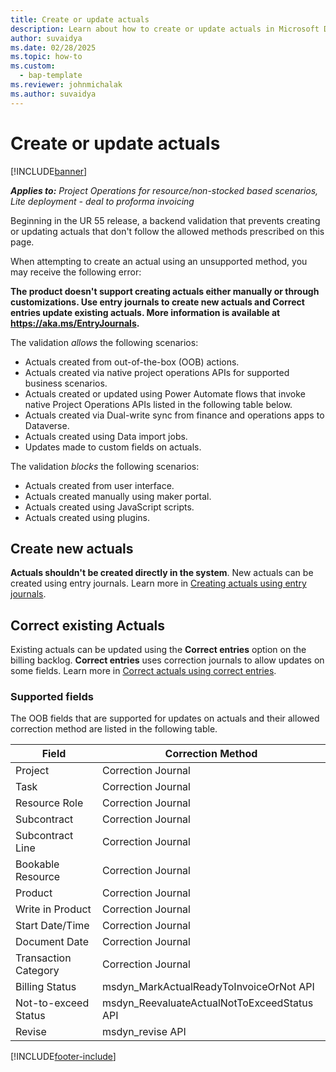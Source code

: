 ```yaml
---
title: Create or update actuals
description: Learn about how to create or update actuals in Microsoft Dynamics 365 Project Operations.
author: suvaidya
ms.date: 02/28/2025
ms.topic: how-to
ms.custom: 
  - bap-template
ms.reviewer: johnmichalak
ms.author: suvaidya
---
```



# Create or update actuals

[!INCLUDE[banner](../includes/banner.md)]

_**Applies to:** Project Operations for resource/non-stocked based scenarios, Lite deployment - deal to proforma invoicing_

Beginning in the UR 55 release, a backend validation that prevents creating or updating actuals that don't follow the allowed methods prescribed on this page. 

When attempting to create an actual using an unsupported method, you may receive the following error: 

   **The product doesn't support creating actuals either manually or through customizations. Use entry journals to create new actuals and Correct entries update existing actuals. More information is available at https://aka.ms/EntryJournals.**


The validation _allows_ the following scenarios:

- Actuals created from out-of-the-box (OOB) actions.
- Actuals created via native project operations APIs for supported business scenarios.
- Actuals created or updated using Power Automate flows that invoke native Project Operations APIs listed in the following table below.
- Actuals created via Dual-write sync from finance and operations apps to Dataverse.
- Actuals created using Data import jobs.
- Updates made to custom fields on actuals.

The validation _blocks_ the following scenarios:

- Actuals created from user interface.
- Actuals created manually using maker portal.
- Actuals created using JavaScript scripts.
- Actuals created using plugins.
        
## Create new actuals

**Actuals shouldn't be created directly in the system**. New actuals can be created using entry journals. Learn more in [Creating actuals using entry journals](create-confirm-entry-journals.md). 

## Correct existing Actuals

Existing actuals can be updated using the **Correct entries** option on the billing backlog. **Correct entries** uses correction journals to allow updates on some fields. Learn more in [Correct actuals using correct entries](create-confirm-correction-journals.md).

### Supported fields

The OOB fields that are supported for updates on actuals and their allowed correction method are listed in the following table.

| Field | Correction Method |
|---|---| 
| Project | Correction Journal |
| Task | Correction Journal |
| Resource Role | Correction Journal |
| Subcontract | Correction Journal |
| Subcontract Line | Correction Journal |
| Bookable Resource | Correction Journal |
| Product | Correction Journal |
| Write in Product | Correction Journal |
| Start Date/Time | Correction Journal |
| Document Date | Correction Journal |
| Transaction Category | Correction Journal |
| Billing Status | msdyn_MarkActualReadyToInvoiceOrNot API |
| Not-to-exceed Status | msdyn_ReevaluateActualNotToExceedStatus API |
| Revise | msdyn_revise API |

[!INCLUDE[footer-include](../includes/footer-banner.md)]

